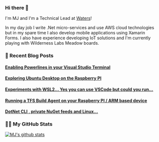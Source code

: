 ### Hi there 👋
I'm MJ and I'm a Technical Lead at [Waters](https://github.com/waterscorporation)!

In my day job I write .Net micro-services and use AWS cloud technologies but in my spare time I also develop mobile applications using Xamarin Forms.
I also have experience developing IoT solutions and I'm currently playing with Wilderness Labs Meadow boards.

### 📙 Recent Blog Posts
<!--START_SECTION:feed-->
#### [Enabling Powerlines in your Visual Studio Terminal](https:&#x2F;&#x2F;blog.mjjames.co.uk&#x2F;2020&#x2F;11&#x2F;enabling-powerlines-in-your-visual.html)
#### [Exploring Ubuntu Desktop on the Raspberry PI](https:&#x2F;&#x2F;blog.mjjames.co.uk&#x2F;2020&#x2F;10&#x2F;exploring-ubuntu-desktop-on-raspberry-pi.html)
#### [Experiments with WSL2... Yes you can use VSCode but could you run...](https:&#x2F;&#x2F;blog.mjjames.co.uk&#x2F;2020&#x2F;06&#x2F;experiments-with-wsl2-yes-you-can-use.html)
#### [Running a TFS Build Agent on your Raspberry PI &#x2F; ARM based device](https:&#x2F;&#x2F;blog.mjjames.co.uk&#x2F;2019&#x2F;07&#x2F;running-tfs-build-agent-on-your.html)
#### [DotNet CLI , private NuGet feeds and Linux...](https:&#x2F;&#x2F;blog.mjjames.co.uk&#x2F;2019&#x2F;06&#x2F;dotnet-cli-private-nuget-feeds-and-linux.html)
<!--END_SECTION:feed-->

### 👨‍💻 My GitHub Stats
[![MJ's github stats](https://github-readme-stats.vercel.app/api?username=mjjames&show_icons=true&count_private=true&theme=tokyonight)](https://github.com/anuraghazra/github-readme-stats)
